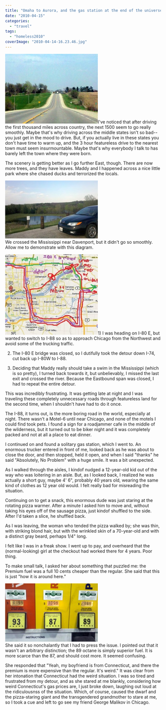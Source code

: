 ```yaml
---
title: "Omaha to Aurora, and the gas station at the end of the universe"
date: "2010-04-15"
categories:
  - "travel"
tags:
  - "homeless2010"
coverImage: "2010-04-14-16.23.46.jpg"
---
```


[![](images/2010-04-14-16.23.46-300x225.jpg)](/wp-content/uploads/2010/04/2010-04-14-16.23.46.jpg)I've noticed that after driving the first thousand miles across country, the next 1500 seem to go really smoothly. Maybe that's why driving across the middle states isn't so bad--you just get in the mood to drive. But, if you actually live in these states you don't have time to warm up, and the 3 hour featureless drive to the nearest town must seem insurmountable. Maybe that's why everybody I talk to has barely left the town where they were born.

The scenery is getting better as I go further East, though. There are now more trees, and they have leaves. Maddy and I happened across a nice little park where she chased ducks and terrorized the locals.

[![](images/2010-04-14-17.42.51-300x187.jpg)](/wp-content/uploads/2010/04/2010-04-14-17.42.51.jpg)  
We crossed the Mississippi near Davenport, but it didn't go so smoothly. Allow me to demonstrate with this diagram.

[![](images/detour-300x260.jpg)](/wp-content/uploads/2010/04/detour.jpg)1) I was heading on I-80 E, but wanted to switch to I-88 so as to approach Chicago from the Northwest and avoid some of the trucking traffic.

2. The I-80 E bridge was closed, so I dutifully took the detour down I-74, cut back up I-80W to I-88.

3. Deciding that Maddy really should take a swim in the Mississippi (which is so pretty), I turned back towards it, but unbelievably, I missed the last exit and crossed the river. Because the Eastbound span was closed, I had to repeat the entire detour.

This was incredibly frustrating. It was getting late at night and I was traveling these completely unnecessary roads through featureless land for the second time, when I shouldn't have had to do it once.

The I-88, it turns out, is the more boring road in the world, especially at night. There wasn't a Motel-6 until near Chicago, and none of the motels I could find took pets. I found a sign for a roadjammer cafe in the middle of the wilderness, but it turned out to be biker night and it was completely packed and not at all a place to eat dinner.

I continued on and found a solitary gas station, which I went to. An enormous trucker entered in front of me, looked back as he was about to close the door, and then stopped, held it open, and when I said "thanks" he said "Absolutely, No Problem" with a huge smile. It was a bit unexpected.

As I walked through the aisles, I kindof nudged a 12-year-old kid out of the way who was loitering in an aisle. But, as I looked back, I realized he was actually a short guy, maybe 4' 6", probably 40 years old, wearing the same kind of clothes as 12 year old would. I felt really bad for misreading the situation.

Continuing on to get a snack, this enormous dude was just staring at the rotating pizza warmer. After a minute I asked him to move and, without taking his eyes off of the sausage pizza, just kindof shuffled to the side. After I'd taken a slice, he shuffled back.

As I was leaving, the woman who tended the pizza walked by; she was thin, with striking blond hair, but with the wrinkled skin of a 70-year-old and with a distinct gray beard, perhaps 1/4" long.

I felt like I was in a freak show. I went up to pay, and overheard that the (normal-looking) girl at the checkout had worked there for 4 years. Poor thing.

To make small talk, I asked her about something that puzzled me: the Premium fuel was a full 10 cents cheaper than the regular. She said that this is just "how it is around here."

[![](images/2010-04-14-20.40.27-300x188.jpg)](/wp-content/uploads/2010/04/2010-04-14-20.40.27.jpg)  
She said it so nonchalantly that I had to press the issue. I pointed out that it wasn't an arbitrary distinction; the 89 octane is simply superior fuel. It is more scarce than the 87, and should cost more. It seemed confusing.

She responded that "Yeah, my boyfriend is from Connecticut, and there the premium is more expensive than the regular. It's weird." It was clear from her intonation that Connecticut had the weird situation. I was so tired and frustrated from my detour, and as she stared at me blankly, considering how weird Connecticut's gas prices are, I just broke down, laughing out loud at the ridiculousnss of the situation. Which, of course, caused the dwarf and the pizza-staring giant and the transgendered grandmother to stare at me, so I took a cue and left to go see my friend George Malikov in Chicago.
